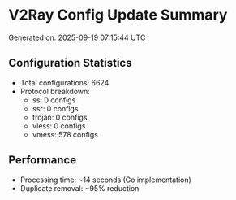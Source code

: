# V2Ray Config Update Summary
Generated on: 2025-09-19 07:15:44 UTC

## Configuration Statistics
- Total configurations: 6624
- Protocol breakdown:
  - ss: 0 configs
  - ssr: 0 configs
  - trojan: 0 configs
  - vless: 0 configs
  - vmess: 578 configs

## Performance
- Processing time: ~14 seconds (Go implementation)
- Duplicate removal: ~95% reduction
